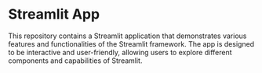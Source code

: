 # Streamlit App

This repository contains a Streamlit application that demonstrates various features and functionalities of the Streamlit framework. The app is designed to be interactive and user-friendly, allowing users to explore different components and capabilities of Streamlit.